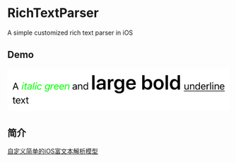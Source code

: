 # RichTextParser
A simple customized rich text parser in iOS
## Demo	
 ![image](https://github.com/xsxsxszs/RichTextParser/blob/master/Demo/image/richTextDemo.png)
## 简介
[自定义简单的iOS富文本解析模型](http://blog.jimmyis.in/rich-text-parser/)
